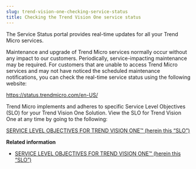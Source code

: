 ```yaml
---
slug: trend-vision-one-checking-service-status
title: Checking the Trend Vision One service status
---
```


The Service Status portal provides real-time updates for all your Trend Micro services.

Maintenance and upgrade of Trend Micro services normally occur without any impact to our customers. Periodically, service-impacting maintenance may be required. For customers that are unable to access Trend Micro services and may not have noticed the scheduled maintenance notifications, you can check the real-time service status using the following website:

<https://status.trendmicro.com/en-US/>

Trend Micro implements and adheres to specific Service Level Objectives (SLO) for your Trend Vision One Solution. View the SLO for Trend Vision One at any time by going to the following:

[SERVICE LEVEL OBJECTIVES FOR TREND VISION ONE™ (herein this “SLO”)](service-level-objectives.md)

**Related information**

- [SERVICE LEVEL OBJECTIVES FOR TREND VISION ONE™ (herein this “SLO”)](service-level-objectives.md)
